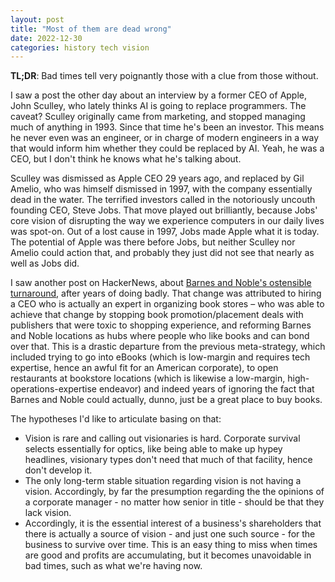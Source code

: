 ```yaml
---
layout: post
title: "Most of them are dead wrong"
date: 2022-12-30
categories: history tech vision
---
```

**TL;DR**: Bad times tell very poignantly those with a clue from those without.

I saw a post the other day about an interview by a former CEO of Apple, John Sculley, who lately thinks AI is going to replace programmers. The caveat? Sculley originally came from marketing, and stopped managing much of anything in 1993. Since that time he's been an investor. This means he never even was an engineer, or in charge of modern engineers in a way that would inform him whether they could be replaced by AI. Yeah, he was a CEO, but I don't think he knows what he's talking about.

Sculley was dismissed as Apple CEO 29 years ago, and replaced by Gil Amelio, who was himself dismissed in 1997, with the company essentially dead in the water. The terrified investors called in the notoriously uncouth founding CEO, Steve Jobs. That move played out brilliantly, because Jobs' core vision of disrupting the way we experience computers in our daily lives was spot-on. Out of a lost cause in 1997, Jobs made Apple what it is today. The potential of Apple was there before Jobs, but neither Sculley nor Amelio could action that, and probably they just did not see that nearly as well as Jobs did.

I saw another post on HackerNews, about [Barnes and Noble's ostensible turnaround](https://tedgioia.substack.com/p/what-can-we-learn-from-barnes-and), after years of doing badly. That change was attributed to hiring a CEO who is actually an expert in organizing book stores – who was able to achieve that change by stopping  book promotion/placement deals with publishers that were toxic to shopping experience, and reforming Barnes and Noble locations as hubs where people who like books and can bond over that. This is a drastic departure  from the previous meta-strategy, which included trying to go into eBooks (which is low-margin and requires tech expertise, hence an awful fit for an American corporate), to open restaurants at bookstore locations (which is likewise a low-margin, high-operations-expertise endeavor) and indeed years of ignoring the fact that Barnes and Noble could actually, dunno, just be a great place to buy books.

The hypotheses I'd like to articulate basing on that:
- Vision is rare and calling out visionaries is hard. Corporate survival selects essentially for optics, like being able to make up hypey headlines, visionary types don't need that much of that facility, hence don't develop it.
- The only long-term stable situation regarding vision is not having a vision. Accordingly, by far the presumption regarding the the opinions of a corporate manager - no matter how senior in title - should be that they lack vision.
- Accordingly, it is the essential interest of a business's shareholders that there is actually a source of vision - and just one such source - for the business to survive over time. This is an easy thing to miss when times are good and profits are accumulating, but it becomes unavoidable in bad times, such as what we're having now.
